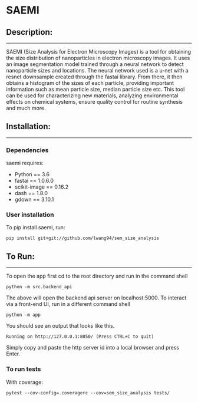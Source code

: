 # SAEMI

## Description:
--------------
SAEMI (Size Analysis for Electron Microscopy Images) is a tool for obtaining the size distribution of nanoparticles in electron microscopy images. 
It uses an image segmentation model trained through a neural network to detect nanoparticle sizes and locations. The neural network used is a u-net
with a resnet downsample created through the fastai library. From there, it then obtains a histogram of the sizes of each particle, providing 
important information such as mean particle size, median particle size etc. This tool can be used for characterizing new materials, analyzing 
environmental effects on chemical systems, ensure quality control for routine synthesis and much more. 


## Installation:
----------------
### Dependencies
saemi requires:
- Python == 3.6
- fastai == 1.0.6.0
- scikit-image == 0.16.2
- dash == 1.8.0
- gdown == 3.10.1

### User installation
To pip install saemi, run:
```
pip install git+git://github.com/lwang94/sem_size_analysis
```


## To Run:
----------------
To open the app first cd to the root directory and run in the command shell
```
python -m src.backend_api
```
The above will open the backend api server on localhost:5000. To interact via a front-end UI, run in a different command shell
```
python -m app
```
You should see an output that looks like this.
```
Running on http://127.0.0.1:8050/ (Press CTRL+C to quit)
```
Simply copy and paste the http server id into a local browser and press Enter.

### To run tests
With coverage:
```
pytest --cov-config=.coveragerc --cov=sem_size_analysis tests/
```